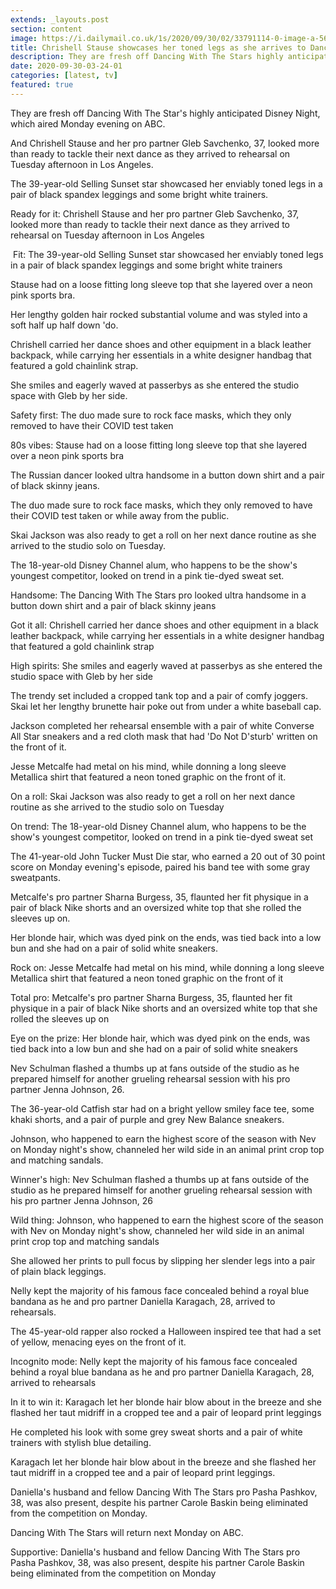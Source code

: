 ```yaml
---
extends: _layouts.post
section: content
image: https://i.dailymail.co.uk/1s/2020/09/30/02/33791114-0-image-a-56_1601427860541.jpg 
title: Chrishell Stause showcases her toned legs as she arrives to Dancing With The Stars rehearsal 
description: They are fresh off Dancing With The Stars highly anticipated Disney Night, which aired Monday evening on ABC. 
date: 2020-09-30-03-24-01 
categories: [latest, tv] 
featured: true 
--- 
```

They are fresh off Dancing With The Star's highly anticipated Disney Night, which aired Monday evening on ABC.

And Chrishell Stause and her pro partner Gleb Savchenko, 37, looked more than ready to tackle their next dance as they arrived to rehearsal on Tuesday afternoon in Los Angeles.

The 39-year-old Selling Sunset star showcased her enviably toned legs in a pair of black spandex leggings and some bright white trainers.

Ready for it: Chrishell Stause and her pro partner Gleb Savchenko, 37, looked more than ready to tackle their next dance as they arrived to rehearsal on Tuesday afternoon in Los Angeles

 Fit: The 39-year-old Selling Sunset star showcased her enviably toned legs in a pair of black spandex leggings and some bright white trainers

Stause had on a loose fitting long sleeve top that she layered over a neon pink sports bra.

Her lengthy golden hair rocked substantial volume and was styled into a soft half up half down 'do.

Chrishell carried her dance shoes and other equipment in a black leather backpack, while carrying her essentials in a white designer handbag that featured a gold chainlink strap.

She smiles and eagerly waved at passerbys as she entered the studio space with Gleb by her side.

Safety first: The duo made sure to rock face masks, which they only removed to have their COVID test taken

80s vibes: Stause had on a loose fitting long sleeve top that she layered over a neon pink sports bra

The Russian dancer looked ultra handsome in a button down shirt and a pair of black skinny jeans.

The duo made sure to rock face masks, which they only removed to have their COVID test taken or while away from the public.

Skai Jackson was also ready to get a roll on her next dance routine as she arrived to the studio solo on Tuesday.

The 18-year-old Disney Channel alum, who happens to be the show's youngest competitor, looked on trend in a pink tie-dyed sweat set.

Handsome: The Dancing With The Stars pro looked ultra handsome in a button down shirt and a pair of black skinny jeans

Got it all: Chrishell carried her dance shoes and other equipment in a black leather backpack, while carrying her essentials in a white designer handbag that featured a gold chainlink strap

High spirits: She smiles and eagerly waved at passerbys as she entered the studio space with Gleb by her side

The trendy set included a cropped tank top and a pair of comfy joggers. Skai let her lengthy brunette hair poke out from under a white baseball cap. 

Jackson completed her rehearsal ensemble with a pair of white Converse All Star sneakers and a red cloth mask that had 'Do Not D'sturb' written on the front of it.   

Jesse Metcalfe had metal on his mind, while donning a long sleeve Metallica shirt that featured a neon toned graphic on the front of it.

On a roll: Skai Jackson was also ready to get a roll on her next dance routine as she arrived to the studio solo on Tuesday

On trend: The 18-year-old Disney Channel alum, who happens to be the show's youngest competitor, looked on trend in a pink tie-dyed sweat set

The 41-year-old John Tucker Must Die star, who earned a 20 out of 30 point score on Monday evening's episode, paired his band tee with some gray sweatpants.

Metcalfe's pro partner Sharna Burgess, 35, flaunted her fit physique in a pair of black Nike shorts and an oversized white top that she rolled the sleeves up on.

Her blonde hair, which was dyed pink on the ends, was tied back into a low bun and she had on a pair of solid white sneakers. 

Rock on: Jesse Metcalfe had metal on his mind, while donning a long sleeve Metallica shirt that featured a neon toned graphic on the front of it

Total pro: Metcalfe's pro partner Sharna Burgess, 35, flaunted her fit physique in a pair of black Nike shorts and an oversized white top that she rolled the sleeves up on

Eye on the prize: Her blonde hair, which was dyed pink on the ends, was tied back into a low bun and she had on a pair of solid white sneakers

Nev Schulman flashed a thumbs up at fans outside of the studio as he prepared himself for another grueling rehearsal session with his pro partner Jenna Johnson, 26.

The 36-year-old Catfish star had on a bright yellow smiley face tee, some khaki shorts, and a pair of purple and grey New Balance sneakers. 

Johnson, who happened to earn the highest score of the season with Nev on Monday night's show, channeled her wild side in an animal print crop top and matching sandals.

Winner's high: Nev Schulman flashed a thumbs up at fans outside of the studio as he prepared himself for another grueling rehearsal session with his pro partner Jenna Johnson, 26

Wild thing: Johnson, who happened to earn the highest score of the season with Nev on Monday night's show, channeled her wild side in an animal print crop top and matching sandals

She allowed her prints to pull focus by slipping her slender legs into a pair of plain black leggings. 

Nelly kept the majority of his famous face concealed behind a royal blue bandana as he and pro partner Daniella Karagach, 28, arrived to rehearsals. 

The 45-year-old rapper also rocked a Halloween inspired tee that had a set of yellow, menacing eyes on the front of it.

Incognito mode: Nelly kept the majority of his famous face concealed behind a royal blue bandana as he and pro partner Daniella Karagach, 28, arrived to rehearsals

In it to win it: Karagach let her blonde hair blow about in the breeze and she flashed her taut midriff in a cropped tee and a pair of leopard print leggings

He completed his look with some grey sweat shorts and a pair of white trainers with stylish blue detailing.

Karagach let her blonde hair blow about in the breeze and she flashed her taut midriff in a cropped tee and a pair of leopard print leggings.

Daniella's husband and fellow Dancing With The Stars pro Pasha Pashkov, 38, was also present, despite his partner Carole Baskin being eliminated from the competition on Monday.

Dancing With The Stars will return next Monday on ABC. 

Supportive: Daniella's husband and fellow Dancing With The Stars pro Pasha Pashkov, 38, was also present, despite his partner Carole Baskin being eliminated from the competition on Monday


